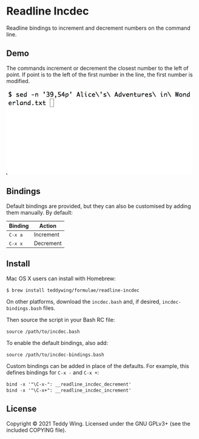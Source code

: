 Readline Incdec
===============

Readline bindings to increment and decrement numbers on the command line.


## Demo
The commands increment or decrement the closest number to the left of point. If
point is to the left of the first number in the line, the first number is
modified.

![Screencast](./Demo.gif)


## Bindings
Default bindings are provided, but they can also be customised by adding them
manually. By default:

| Binding | Action    |
|---------|-----------|
| `C-x a` | Increment |
| `C-x x` | Decrement |


## Install
Mac OS X users can install with Homebrew:

	$ brew install teddywing/formulae/readline-incdec

On other platforms, download the `incdec.bash` and, if desired,
`incdec-bindings.bash` files.

Then source the script in your Bash RC file:

	source /path/to/incdec.bash

To enable the default bindings, also add:

	source /path/to/incdec-bindings.bash

Custom bindings can be added in place of the defaults. For example, this defines
bindings for `C-x -` and `C-x +`:

	bind -x '"\C-x-": __readline_incdec_decrement'
	bind -x '"\C-x+": __readline_incdec_increment'


## License
Copyright © 2021 Teddy Wing. Licensed under the GNU GPLv3+ (see the included
COPYING file).
